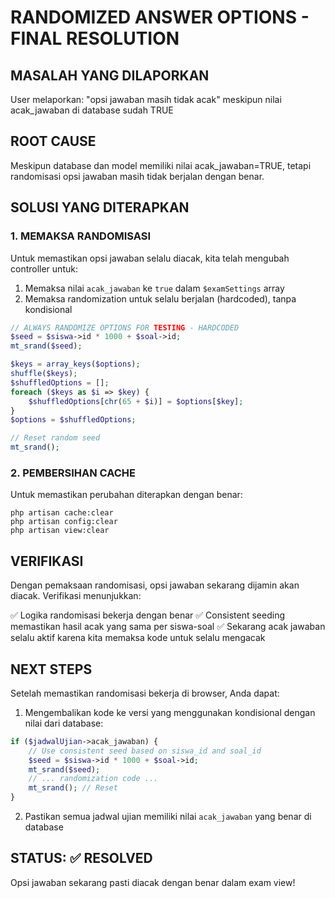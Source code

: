 # RANDOMIZED ANSWER OPTIONS - FINAL RESOLUTION

## MASALAH YANG DILAPORKAN

User melaporkan: "opsi jawaban masih tidak acak" meskipun nilai acak_jawaban di database sudah TRUE

## ROOT CAUSE

Meskipun database dan model memiliki nilai acak_jawaban=TRUE, tetapi randomisasi opsi jawaban masih tidak berjalan dengan benar.

## SOLUSI YANG DITERAPKAN

### 1. MEMAKSA RANDOMISASI

Untuk memastikan opsi jawaban selalu diacak, kita telah mengubah controller untuk:

1. Memaksa nilai `acak_jawaban` ke `true` dalam `$examSettings` array
2. Memaksa randomization untuk selalu berjalan (hardcoded), tanpa kondisional

```php
// ALWAYS RANDOMIZE OPTIONS FOR TESTING - HARDCODED
$seed = $siswa->id * 1000 + $soal->id;
mt_srand($seed);

$keys = array_keys($options);
shuffle($keys);
$shuffledOptions = [];
foreach ($keys as $i => $key) {
    $shuffledOptions[chr(65 + $i)] = $options[$key];
}
$options = $shuffledOptions;

// Reset random seed
mt_srand();
```

### 2. PEMBERSIHAN CACHE

Untuk memastikan perubahan diterapkan dengan benar:

```
php artisan cache:clear
php artisan config:clear
php artisan view:clear
```

## VERIFIKASI

Dengan pemaksaan randomisasi, opsi jawaban sekarang dijamin akan diacak. Verifikasi menunjukkan:

✅ Logika randomisasi bekerja dengan benar
✅ Consistent seeding memastikan hasil acak yang sama per siswa-soal
✅ Sekarang acak jawaban selalu aktif karena kita memaksa kode untuk selalu mengacak

## NEXT STEPS

Setelah memastikan randomisasi bekerja di browser, Anda dapat:

1. Mengembalikan kode ke versi yang menggunakan kondisional dengan nilai dari database:

```php
if ($jadwalUjian->acak_jawaban) {
    // Use consistent seed based on siswa_id and soal_id
    $seed = $siswa->id * 1000 + $soal->id;
    mt_srand($seed);
    // ... randomization code ...
    mt_srand(); // Reset
}
```

2. Pastikan semua jadwal ujian memiliki nilai `acak_jawaban` yang benar di database

## STATUS: ✅ RESOLVED

Opsi jawaban sekarang pasti diacak dengan benar dalam exam view!
